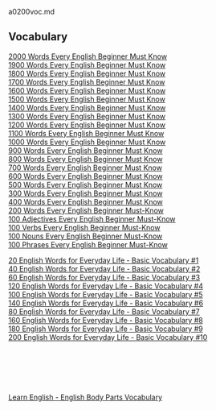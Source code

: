 a0200voc.md
## Vocabulary


[2000 Words Every English Beginner Must Know](https://www.youtube.com/watch?v=J5BLOEwHs8M)  
[1900 Words Every English Beginner Must Know](https://www.youtube.com/watch?v=oyZyxJC0rJk)  
[1800 Words Every English Beginner Must Know](https://www.youtube.com/watch?v=m6HzI7R3EkY)  
[1700 Words Every English Beginner Must Know](https://www.youtube.com/watch?v=3JCSB-gX92g)  
[1600 Words Every English Beginner Must Know](https://www.youtube.com/watch?v=Ja4mSXeMIhs)  
[1500 Words Every English Beginner Must Know](https://www.youtube.com/watch?v=NcAy21BI9F0)  
[1400 Words Every English Beginner Must Know](https://www.youtube.com/watch?v=K0TnOqZb2EQ&t=39s)  
[1300 Words Every English Beginner Must Know](https://www.youtube.com/watch?v=a5OzO3sOFpQ)  
[1200 Words Every English Beginner Must Know](https://www.youtube.com/watch?v=zYNkhz8eLcg)  
[1100 Words Every English Beginner Must Know](https://www.youtube.com/watch?v=XJKFzTeURB0)  
[1000 Words Every English Beginner Must Know](https://www.youtube.com/watch?v=GMTPNlB4V0A)  
[900 Words Every English Beginner Must Know](https://www.youtube.com/watch?v=EABb6rXiTD0)  
[800 Words Every English Beginner Must Know](https://www.youtube.com/watch?v=pc0naqfXTiE)  
[700 Words Every English Beginner Must Know](https://www.youtube.com/watch?v=n4PBHprPLfk)  
[600 Words Every English Beginner Must Know](https://www.youtube.com/watch?v=RI3WU1ESJW4&t=31s)  
[500 Words Every English Beginner Must Know](https://www.youtube.com/watch?v=BxCyZcjfJgo)  
[300 Words Every English Beginner Must Know
](https://www.youtube.com/watch?v=JY_PB7O0SJM)   
[400 Words Every English Beginner Must Know](https://www.youtube.com/watch?v=dSBLpgMNIbI&t=34s)  
[200 Words Every English Beginner Must-Know](https://www.youtube.com/watch?v=ylcmQj1Q7jo&t=762s)  
[100 Adjectives Every English Beginner Must-Know](https://www.youtube.com/watch?v=5yRleV_-i2U&t=27s)  
[100 Verbs Every English Beginner Must-Know](https://www.youtube.com/watch?v=Ci4tHeVCs6I)  
[100 Nouns Every English Beginner Must-Know](https://www.youtube.com/watch?v=LVEqx_0gojQ)  
[100 Phrases Every English Beginner Must-Know](https://www.youtube.com/watch?v=vrReXV3GlXA)  
[]()  

[20 English Words for Everyday Life - Basic Vocabulary #1](https://www.youtube.com/watch?v=SLo1IAQ_U2k)  
[40 English Words for Everyday Life - Basic Vocabulary #2](https://www.youtube.com/watch?v=nVph06CxohU)  
[60 English Words for Everyday Life - Basic Vocabulary #3](https://www.youtube.com/watch?v=Am_mXyty_MM)  
[120 English Words for Everyday Life - Basic Vocabulary #4](https://www.youtube.com/watch?v=mJCqlJHkG5s)  
[100 English Words for Everyday Life - Basic Vocabulary #5](https://www.youtube.com/watch?v=FK9N6SNvPqE)  
[140 English Words for Everyday Life - Basic Vocabulary #6](https://www.youtube.com/watch?v=JzTe8TZWJ10)  
[80 English Words for Everyday Life - Basic Vocabulary #7](https://www.youtube.com/watch?v=WwALS5BbmOY)  
[160 English Words for Everyday Life - Basic Vocabulary #8](https://www.youtube.com/watch?v=Xi6oXFSFSpU&t=151s)  
[180 English Words for Everyday Life - Basic Vocabulary #9](https://www.youtube.com/watch?v=inCkdfVmsy0)  
[200 English Words for Everyday Life - Basic Vocabulary #10](https://www.youtube.com/watch?v=QedESClk7MA)  
[]()  
[]()  
[]()  
[]()  
[]()  
[]()  
[Learn English - English Body Parts Vocabulary](https://www.youtube.com/watch?v=Zo9fQ9A60rU)  
[]()  
[]()  
